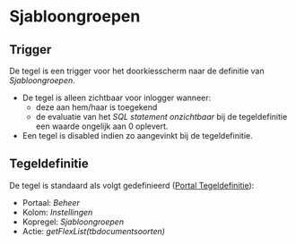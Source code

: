 # Sjabloongroepen

## Trigger

De tegel is een trigger voor het doorkiesscherm naar de definitie van *Sjabloongroepen*.

- De tegel is alleen zichtbaar voor inlogger wanneer:
  - deze aan hem/haar is toegekend
  - de evaluatie van het *SQL statement onzichtbaar* bij de tegeldefinitie een waarde ongelijk aan 0 oplevert.
- Een tegel is disabled indien zo aangevinkt bij de tegeldefinitie.

## Tegeldefinitie

De tegel is standaard als volgt gedefinieerd ([Portal Tegeldefinitie](../../../../instellen_inrichten/portaldefinitie/portal_tegel.md)):

- Portaal: *Beheer*
- Kolom: *Instellingen*
- Kopregel: *Sjabloongroepen*
- Actie: *getFlexList(tbdocumentsoorten)*
